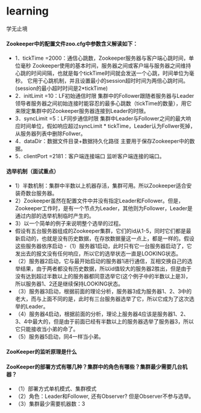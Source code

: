 # learning
学无止境

#### Zookeeper中的配置文件zoo.cfg中参数含义解读如下：
- 1．tickTime =2000：通信心跳数，Zookeeper服务器与客户端心跳时间，单位毫秒
Zookeeper使用的基本时间，服务器之间或客户端与服务器之间维持心跳的时间间隔，也就是每个tickTime时间就会发送一个心跳，时间单位为毫秒。
它用于心跳机制，并且设置最小的session超时时间为两倍心跳时间。(session的最小超时时间是2*tickTime)
- 2．initLimit =10：LF初始通信时限
集群中的Follower跟随者服务器与Leader领导者服务器之间初始连接时能容忍的最多心跳数（tickTime的数量），用它来限定集群中的Zookeeper服务器连接到Leader的时限。
- 3．syncLimit =5：LF同步通信时限
集群中Leader与Follower之间的最大响应时间单位，假如响应超过syncLimit * tickTime，Leader认为Follwer死掉，从服务器列表中删除Follwer。
- 4．dataDir：数据文件目录+数据持久化路径
主要用于保存Zookeeper中的数据。
- 5．clientPort =2181：客户端连接端口
监听客户端连接的端口。

#### 选举机制（面试重点）
- 1）半数机制：集群中半数以上机器存活，集群可用。所以Zookeeper适合安装奇数台服务器。
- 2）Zookeeper虽然在配置文件中并没有指定Leader和Follower。但是，Zookeeper工作时，是有一个节点为Leader，其他则为Follower，Leader是通过内部的选举机制临时产生的。
- 3）以一个简单的例子来说明整个选举的过程。
- 假设有五台服务器组成的Zookeeper集群，它们的id从1-5，同时它们都是最新启动的，也就是没有历史数据，在存放数据量这一点上，都是一样的。假设这些服务器依序启动
-（1）服务器1启动，此时只有它一台服务器启动了，它发出去的报文没有任何响应，所以它的选举状态一直是LOOKING状态。
- （2）服务器2启动，它与最开始启动的服务器1进行通信，互相交换自己的选举结果，由于两者都没有历史数据，所以id值较大的服务器2胜出，但是由于没有达到超过半数以上的服务器都同意选举它(这个例子中的半数以上是3)，所以服务器1、2还是继续保持LOOKING状态。
- （3）服务器3启动，根据前面的理论分析，服务器3成为服务器1、2、3中的老大，而与上面不同的是，此时有三台服务器选举了它，所以它成为了这次选举的Leader。
- （4）服务器4启动，根据前面的分析，理论上服务器4应该是服务器1、2、3、4中最大的，但是由于前面已经有半数以上的服务器选举了服务器3，所以它只能接收当小弟的命了。
- （5）服务器5启动，同4一样当小弟。

#### ZooKeeper的监听原理是什么

#### ZooKeeper的部署方式有哪几种？集群中的角色有哪些？集群最少需要几台机器？
- （1）部署方式单机模式、集群模式
- （2）角色：Leader和Follower, 还有Observer? 但是Observer不参与选举。
- （3）集群最少需要机器数：3

